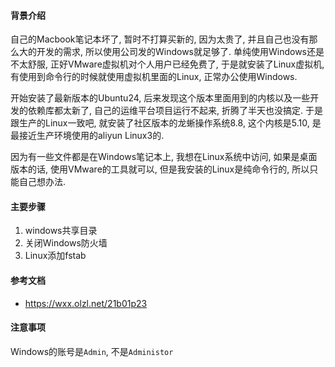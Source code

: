 #### 背景介绍

自己的Macbook笔记本坏了, 暂时不打算买新的, 因为太贵了, 并且自己也没有那么大的开发的需求, 所以使用公司发的Windows就足够了. 单纯使用Windows还是不太舒服, 正好VMware虚拟机对个人用户已经免费了, 于是就安装了Linux虚拟机, 有使用到命令行的时候就使用虚拟机里面的Linux, 正常办公使用Windows.

开始安装了最新版本的Ubuntu24, 后来发现这个版本里面用到的内核以及一些开发的依赖库都太新了, 自己的运维平台项目运行不起来, 折腾了半天也没搞定. 于是跟生产的Linux一致吧, 就安装了社区版本的龙蜥操作系统8.8, 这个内核是5.10, 是最接近生产环境使用的aliyun Linux3的.

因为有一些文件都是在Windows笔记本上, 我想在Linux系统中访问, 如果是桌面版本的话, 使用VMware的工具就可以, 但是我安装的Linux是纯命令行的, 所以只能自己想办法.

#### 主要步骤

1. windows共享目录
2. 关闭Windows防火墙
3. Linux添加fstab


#### 参考文档

* https://wxx.olzl.net/21b01p23

#### 注意事项

Windows的账号是`Admin`, 不是`Administor`
